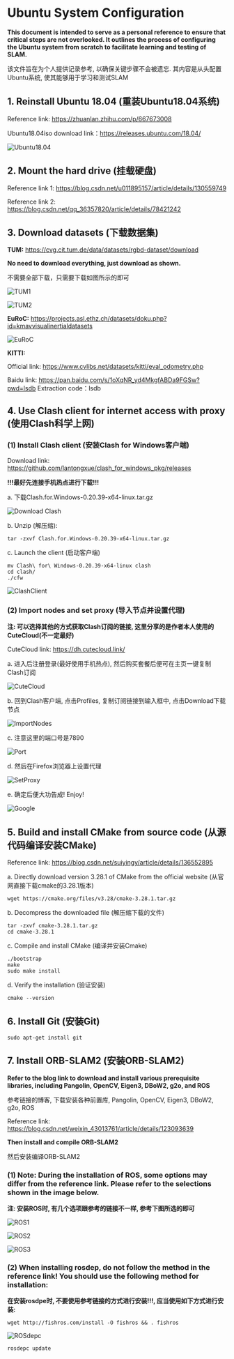 # Ubuntu System Configuration

**This document is intended to serve as a personal reference to ensure that critical steps are not overlooked. It outlines the process of configuring the Ubuntu system from scratch to facilitate learning and testing of SLAM.**

该文件旨在为个人提供记录参考, 以确保关键步骤不会被遗忘. 其内容是从头配置Ubuntu系统, 使其能够用于学习和测试SLAM

## 1. Reinstall Ubuntu 18.04 (重装Ubuntu18.04系统)

Reference link: https://zhuanlan.zhihu.com/p/667673008

Ubuntu18.04iso download link：https://releases.ubuntu.com/18.04/


![Ubuntu18.04](/Screenshot/Ubuntu18.04iso.png)


## 2. Mount the hard drive (挂载硬盘)

Reference link 1: https://blog.csdn.net/u011895157/article/details/130559749

Reference link 2: https://blog.csdn.net/qq_36357820/article/details/78421242

## 3. Download datasets (下载数据集)

**TUM:** https://cvg.cit.tum.de/data/datasets/rgbd-dataset/download

**No need to download everything, just download as shown.**

不需要全部下载，只需要下载如图所示的即可


![TUM1](/Screenshot/TUM1.png)

![TUM2](/Screenshot/TUM2.png)


**EuRoC:** https://projects.asl.ethz.ch/datasets/doku.php?id=kmavvisualinertialdatasets


![EuRoC](/Screenshot/EuRoC.png)


**KITTI:** 

Official link: https://www.cvlibs.net/datasets/kitti/eval_odometry.php
      
Baidu link: https://pan.baidu.com/s/1oXqNR_yd4MkgfABDa9FGSw?pwd=lsdb Extraction code：lsdb

## 4. Use Clash client for internet access with proxy (使用Clash科学上网)

### (1) Install Clash client (安装Clash for Windows客户端)

Download link: https://github.com/lantongxue/clash_for_windows_pkg/releases

**!!!最好先连接手机热点进行下载!!!**

a. 下载Clash.for.Windows-0.20.39-x64-linux.tar.gz


![Download Clash](/Screenshot/DownloadClash.png)


b. Unzip (解压缩):

```
tar -zxvf Clash.for.Windows-0.20.39-x64-linux.tar.gz
```

c. Launch the client (启动客户端)

```
mv Clash\ for\ Windows-0.20.39-x64-linux clash
cd clash/
./cfw
```

![ClashClient](/Screenshot/ClashClient.png)


### (2) Import nodes and set proxy (导入节点并设置代理)

**注: 可以选择其他的方式获取Clash订阅的链接,  这里分享的是作者本人使用的CuteCloud(不一定最好)**

CuteCloud link: https://dh.cutecloud.link/

a. 进入后注册登录(最好使用手机热点), 然后购买套餐后便可在主页一键复制Clash订阅


![CuteCloud](/Screenshot/CuteCloud.png)


b. 回到Clash客户端, 点击Profiles, 复制订阅链接到输入框中, 点击Download下载节点


![ImportNodes](/Screenshot/ImportNodes.png)


c. 注意这里的端口号是7890


![Port](/Screenshot/Port.png)


d. 然后在Firefox浏览器上设置代理


![SetProxy](/Screenshot/SetProxy.png)


e. 确定后便大功告成! Enjoy!


![Google](/Screenshot/Google.png)


## 5. Build and install CMake from source code (从源代码编译安装CMake)

Reference link: https://blog.csdn.net/suiyingy/article/details/136552895

a. Directly download version 3.28.1 of CMake from the official website (从官网直接下载cmake的3.28.1版本)

```
wget https://cmake.org/files/v3.28/cmake-3.28.1.tar.gz
```

b. Decompress the downloaded file (解压缩下载的文件)

```
tar -zxvf cmake-3.28.1.tar.gz
cd cmake-3.28.1
```

c. Compile and install CMake (编译并安装Cmake)

```
./bootstrap
make
sudo make install
```
d. Verify the installation (验证安装)

```
cmake --version
```
## 6. Install Git (安装Git)

```
sudo apt-get install git
```
## 7. Install ORB-SLAM2 (安装ORB-SLAM2)

**Refer to the blog link to download and install various prerequisite libraries, including Pangolin, OpenCV, Eigen3, DBoW2, g2o, and ROS**

参考链接的博客, 下载安装各种前置库, Pangolin, OpenCV, Eigen3, DBoW2, g2o, ROS

Reference link: https://blog.csdn.net/weixin_43013761/article/details/123093639

**Then install and compile ORB-SLAM2**

然后安装编译ORB-SLAM2

### (1) Note: During the installation of ROS, some options may differ from the reference link. Please refer to the selections shown in the image below.

**注: 安装ROS时, 有几个选项跟参考的链接不一样, 参考下图所选的即可**


![ROS1](/Screenshot/ROS1.png)

![ROS2](/Screenshot/ROS2.png)

![ROS3](/Screenshot/ROS3.png)


### (2) When installing rosdep, do not follow the method in the reference link! You should use the following method for installation:

**在安装rosdpe时, 不要使用参考链接的方式进行安装!!!, 应当使用如下方式进行安装:**

```
wget http://fishros.com/install -O fishros && . fishros
```


![ROSdepc](/Screenshot/ROSdepc.png)


```
rosdepc update
```
